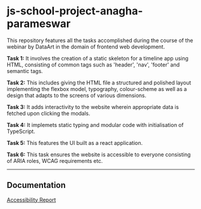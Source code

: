 # js-school-project-anagha-parameswar
This repository features all the tasks accomplished during the course of the webinar by DataArt in the domain of frontend web development.

**Task 1:**
It involves the creation of a static skeleton for a timeline app using HTML, consisting of common tags such as 'header', 'nav', 'footer' and semantic tags.

**Task 2:**
This includes giving the HTML file a structured and polished layout implementing the flexbox model, typography, colour-scheme as well as a design that adapts to the screens of various dimensions.

**Task 3:**
It adds interactivity to the website wherein appropriate data is fetched upon clicking the modals.

**Task 4:**
It implemets static typing and modular code with initialisation of TypeScript.

**Task 5:**
This features the UI built as a react application.

**Task 6:**
This task ensures the website is accessible to everyone consisting of ARIA roles, WCAG requirements etc.

---
## Documentation
[Accessibility Report](./ACCESSIBILITY.md)
